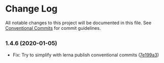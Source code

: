 # Change Log

All notable changes to this project will be documented in this file.
See [Conventional Commits](https://conventionalcommits.org) for commit guidelines.

## <small>1.4.6 (2020-01-05)</small>

* Fix: Try to simplify with lerna publish conventional commits ([7e199a3](https://github.com/tripphamm/trippkit/commit/7e199a3))
